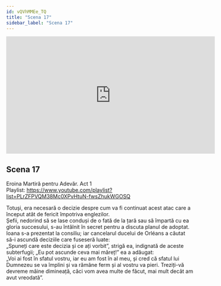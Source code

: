```yaml
---
id: vQVhMMEe_TQ
title: "Scena 17"
sidebar_label: "Scena 17"
---
```


<div class="video-float-container">
  <iframe
    width="560"
    height="315"
    src="https://www.youtube.com/embed/vQVhMMEe_TQ"
    title="YouTube video player"
    frameborder="0"
    allow="accelerometer; autoplay; clipboard-write; encrypted-media; gyroscope; picture-in-picture; web-share"
    referrerpolicy="strict-origin-when-cross-origin"
    allowfullscreen
  ></iframe>
</div>

## Scena 17

Eroina Martiră pentru Adevăr. Act 1   
Playlist: https://www.youtube.com/playlist?list=PLrZFPVQM38Mc0XPvHtuN-fwsZhukWGOSQ 

Totuși, era necesară o decizie despre cum va fi continuat acest atac care a început atât de fericit împotriva englezilor.  
Șefii, nedorind să se lase conduși de o fată de la țară sau să împartă cu ea gloria succesului, s-au întâlnit în secret pentru a discuta planul de adoptat.  
Ioana s-a prezentat la consiliu; iar cancelarul ducelui de Orléans a căutat să-i ascundă deciziile care fuseseră luate:  
„Spuneți care este decizia și ce ați vorbit”, strigă ea, indignată de aceste subterfugii; „Eu pot ascunde ceva mai măreț!” ea a adăugat:  
„Voi ai fost în sfatul vostru, iar eu am fost în al meu, și cred că sfatul lui Dumnezeu se va împlini și va rămâne ferm și al vostru va pieri. Treziți-vă devreme mâine dimineață, căci vom avea multe de făcut, mai mult decât am avut vreodată”.
